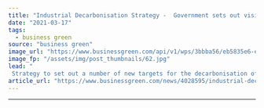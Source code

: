 ```yaml
---
title: "Industrial Decarbonisation Strategy -  Government sets out vision for decarbonising heavy industry"
date: "2021-03-17"
tags: 
  - business green
source: "business green"
image_url: "https://www.businessgreen.com/api/v1/wps/3bbba56/eb5835e6-e25e-48b4-b19b-e0aa19c0d6c5/14/Saltend-Chemicals-Park-px-Group-185x114.jpg"
image_fp: "/assets/img/post_thumbnails/62.jpg"
lead: "
 Strategy to set out a number of new targets for the decarbonisation of industry, as government confirms details of nine projects to be awarded funding through Industrial Decarbonisation Challenge - but opposition warns plans lack necessary ambition..."
article_url: "https://www.businessgreen.com/news/4028595/industrial-decarbonisation-strategy-government-sets-vision-decarbonising-heavy-industry"
---
```


---
